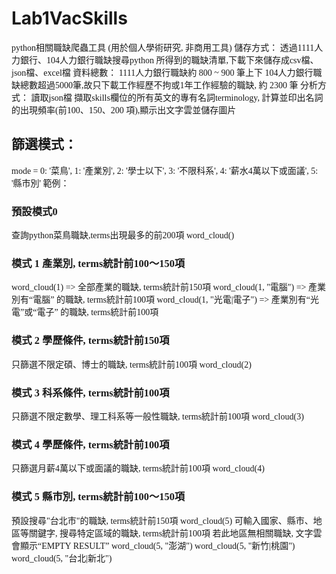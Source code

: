 # Lab1VacSkills

<font face="逐浪新宋">
python相關職缺爬蟲工具 (用於個人學術研究, 非商用工具)
儲存方式：
透過1111人力銀行、104人力銀行職缺搜尋python
所得到的職缺清單,下載下來儲存成csv檔、json檔、excel檔
資料總數：
1111人力銀行職缺約 800 ~ 900 筆上下
104人力銀行職缺總數超過5000筆,故只下載工作經歷不拘或1年工作經驗的職缺,
約 2300 筆
分析方式：
讀取json檔
擷取skills欄位的所有英文的專有名詞terminology,
計算並印出名詞的出現頻率(前100、150、200 項),顯示出文字雲並儲存圖片

## 篩選模式：
mode = 0: '菜鳥', 1: '產業別', 2: '學士以下', 3: '不限科系', 4: '薪水4萬以下或面議', 5: '縣市別'
範例：
### 預設模式0
查詢python菜鳥職缺,terms出現最多的前200項
word_cloud()

### 模式 1  產業別, terms統計前100～150項
word_cloud(1) => 全部產業的職缺, terms統計前150項
word_cloud(1, "電腦") => 產業別有“電腦” 的職缺, terms統計前100項
word_cloud(1, "光電|電子") => 產業別有“光電”或“電子” 的職缺, terms統計前100項

### 模式 2  學歷條件, terms統計前150項
只篩選不限定碩、博士的職缺, terms統計前100項
word_cloud(2)

### 模式 3  科系條件, terms統計前100項
只篩選不限定數學、理工科系等一般性職缺, terms統計前100項
word_cloud(3)

### 模式 4  學歷條件, terms統計前100項
只篩選月薪4萬以下或面議的職缺, terms統計前100項
word_cloud(4)

### 模式 5  縣市別, terms統計前100～150項
預設搜尋"台北市"的職缺, terms統計前150項
word_cloud(5)
可輸入國家、縣市、地區等關鍵字, 搜尋特定區域的職缺, terms統計前100項
若此地區無相關職缺, 文字雲會顯示“EMPTY RESULT”
word_cloud(5, "澎湖")
word_cloud(5, "新竹|桃園")
word_cloud(5, "台北|新北")

</font>

